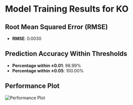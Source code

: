 # Model Training Results for KO

## Root Mean Squared Error (RMSE)
- **RMSE**: 0.0030

## Prediction Accuracy Within Thresholds
- **Percentage within ±0.01**: 98.99%
- **Percentage within ±0.05**: 100.00%

## Performance Plot
![Performance Plot](../imgs/KO.png)
